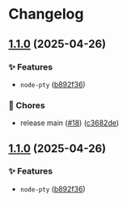 # Changelog

## [1.1.0](https://github.com/KarinJS/esmify/compare/node-pty-v1.0.4...node-pty-v1.1.0) (2025-04-26)


### ✨ Features

* `node-pty` ([b892f36](https://github.com/KarinJS/esmify/commit/b892f362c6a2866c071c991fe3cf403e44388702))


### 🎫 Chores

* release main ([#18](https://github.com/KarinJS/esmify/issues/18)) ([c3682de](https://github.com/KarinJS/esmify/commit/c3682de355e35f18799c30558c4e134e5268d037))

## [1.1.0](https://github.com/KarinJS/esmify/compare/node-pty-v1.0.4...node-pty-v1.1.0) (2025-04-26)


### ✨ Features

* `node-pty` ([b892f36](https://github.com/KarinJS/esmify/commit/b892f362c6a2866c071c991fe3cf403e44388702))
